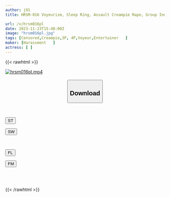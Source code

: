 ```yaml
---
author: j91
title: HRSM-016 Voyeurism, Sleep Ring, Assault Creampie Rape, Group Indecency... Active Idol Targeted. A Very Tragic Handshake Event. 2 4 People Destroyed By Brutal Acts

url: /v/hrsm016pl
date: 2023-11-23T15:40:00Z
image: "hrsm016pl.jpg"
tags: [Censored,Creampie,3P, 4P,Voyeur,Entertainer	 ]
maker: [Harassment   ]
actress: [ ]
---
```



{{< rawhtml >}}

<div class="video" data-videoid="Y7DgzQO3gwFvlop">
    <a href="javascript:;">
        <img src="/v/hrsm016pl/hrsm016pl.jpg" width="WIDTH" height="HEIGHT" alt="hrsm016pl.mp4" loading="lazy">
    </a>
</div>

<script type="text/javascript" src="https://j91.asia/asset/on-demand-st.js"></script>

<br>
  <link rel="stylesheet" href="https://j91.asia/asset/bs5.css">
  
  <center>
  <button class="btn btn-primary" type="button" data-bs-toggle="collapse" data-bs-target=".multi-collapse" aria-expanded="false" aria-controls="multiCollapseExample1 multiCollapseExample2"><h2>Download</h2></button></center>
</p>
<div class="row">
  <div class="col">
    <div class="collapse multi-collapse" id="multiCollapseExample1">
      <div class="card card-body">
	      	      <br>
<div class="buttons">  
<p><a href="https://streamtape.to/v/Y7DgzQO3gwFvlop" target="_blank"><button class="btn-hover color-3"><i class="fa fa-download"></i> ST</button></a></p>
<p><a href="https://flaswish.com/yhosldtn5apn" target="_blank"><button class="btn-hover color-2"><i class="fa fa-download"></i> SW</button></a></p></div>
    </div>
  </div>
</div>
  <div class="col">
    <div class="collapse multi-collapse" id="multiCollapseExample2">
      <div class="card card-body">
	      <br>
<div class="buttons">
<p><a href="https://filelions.site/f/1ofbnv5m1zqe" target="_blank"><button class="btn-hover color-9"><i class="fa fa-download"></i> FL</button></a></p>
<p><a href="https://filemoon.sx/d/bt97y5iltue6" target="_blank"><button class="btn-hover color-8"><i class="fa fa-download"></i> FM</button></a></p></div>
<br><br>
      </div>
    </div>
  </div>
</div>

{{< /rawhtml >}}